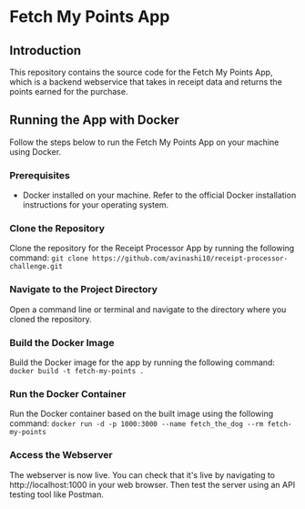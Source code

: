 # Fetch My Points App

## Introduction
This repository contains the source code for the Fetch My Points App, which is a backend webservice that takes in receipt data and returns the points earned for the purchase.

## Running the App with Docker

Follow the steps below to run the Fetch My Points App on your machine using Docker.

### Prerequisites
- Docker installed on your machine. Refer to the official Docker installation instructions for your operating system.

### Clone the Repository
Clone the repository for the Receipt Processor App by running the following command:
`git clone https://github.com/avinashi10/receipt-processor-challenge.git`

### Navigate to the Project Directory
Open a command line or terminal and navigate to the directory where you cloned the repository.

### Build the Docker Image
Build the Docker image for the app by running the following command:
`docker build -t fetch-my-points .`


### Run the Docker Container
Run the Docker container based on the built image using the following command:
`docker run -d -p 1000:3000 --name fetch_the_dog --rm fetch-my-points`

### Access the Webserver
The webserver is now live. You can check that it's live by navigating to http://localhost:1000 in your web browser. Then test the server using an API testing tool like Postman.
